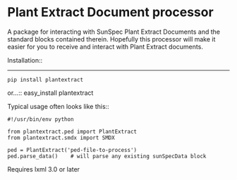 Plant Extract Document processor
================================
A package for interacting with SunSpec Plant Extract Documents and the
standard blocks contained therein. Hopefully this processor will make it
easier for you to receive and interact with Plant Extract documents.

Installation::
______________
    pip install plantextract
or...::
    easy_install plantextract

Typical usage often looks like this::

    #!/usr/bin/env python

    from plantextract.ped import PlantExtract
    from plantextract.smdx import SMDX

    ped = PlantExtract('ped-file-to-process')
    ped.parse_data()    # will parse any existing sunSpecData block

Requires lxml 3.0 or later
